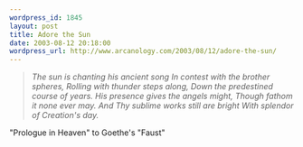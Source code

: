 ```yaml
--- 
wordpress_id: 1845
layout: post
title: Adore the Sun
date: 2003-08-12 20:18:00
wordpress_url: http://www.arcanology.com/2003/08/12/adore-the-sun/
---
```

 <blockquote>
                                                                                                                                                        <em>The sun is chanting his ancient song In contest with the brother spheres, Rolling with thunder steps along, Down the predestined course of years. His presence gives the angels might, Though fathom it none ever may. And Thy sublime works still are bright With splendor of Creation's day.</em>
                                                                                                                                                      </blockquote> "Prologue in Heaven" to Goethe's "Faust"